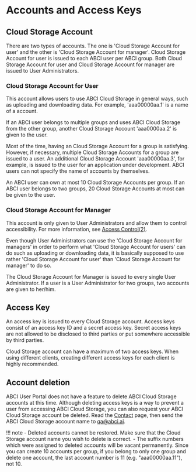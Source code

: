 
# Accounts and Access Keys

## Cloud Storage Account

There are two types of accounts. The one is 'Cloud Storage Account for user' and the other is 'Cloud Storage Account for manager'. Cloud Storage Account for user is issued to each ABCI user per ABCI group. Both Cloud Storage Account for user and Cloud Storage Account for manager are issued to User Administrators.

### Cloud Storage Account for User

This account allows users to use ABCI Cloud Storage in general ways, such as uploading and downloading data. For example, 'aaa00000aa.1' is a name of a account.

If an ABCI user belongs to multiple groups and uses ABCI Cloud Storage from the other group, another Cloud Storage Account 'aaa0000aa.2' is given to the user.

Most of the time, having an Cloud Storage Account for a group is satisfying. However, if necessary, multiple Cloud Storage Accounts for a group are issued to a user. An additional Cloud Storage Account 'aaa00000aa.3', for example, is issued to the user for an application under development. ABCI users can not specify the name of accounts by themselves.

An ABCI user can own at most 10 Cloud Storage Accounts per group. If an ABCI user belongs to two groups, 20 Cloud Storage Accounts at most can be given to the user.

### Cloud Storage Account for Manager

This account is only given to User Administrators and allow them to control accessibility. For more information, see [Access Control(2)](policy.md).

Even though User Administrators can use the 'Cloud Storage Account for managers' in order to perform what 'Cloud Storage Account for users' can do such as uploading or downloading data, it is basically supposed to use rather 'Cloud Storage Account for user' than 'Cloud Storage Account for manager' to do so.

The Cloud Storage Account for Manager is issued to every single User Administrator. If a user is a User Administrator for two groups, two accounts are given to her/him.

## Access Key

An access key is issued to every Cloud Storage account. Access keys consist of an access key ID and a secret access key. Secret access keys are not allowed to be disclosed to third parties or put somewhere accessible by third parties.

Cloud Storage account can have a maximum of two access keys. When using different clients, creating different access keys for each client is highly recommended.

## Account deletion

ABCI User Portal does not have a feature to delete ABCI Cloud Storage accounts at this time. Although deleting access keys is a way to prevent a user from accessing ABCI Cloud Storage, you can also request your ABCI Cloud Storage account be deleted. Read the [Contact](../contact.md) page, then send the ABCI Cloud Storage account name to <qa@abci.ai>.

!!! note
    - Deleted accounts cannot be restored. Make sure that the Cloud Storage account name you wish to delete is correct.
    - The suffix numbers which were assigned to deleted accounts will be vacant permanently. Since you can create 10 accounts per group, if you belong to only one group and delete one account, the last account number is 11 (e.g. "aaa00000aa.11"), not 10.
